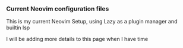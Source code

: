 ### Current Neovim configuration files

This is my current Neovim Setup, using Lazy as a plugin manager and builtin lsp

I will be adding more details to this page when I have time
